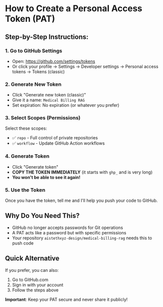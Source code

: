 # How to Create a Personal Access Token (PAT)

## Step-by-Step Instructions:

### 1. Go to GitHub Settings
- Open: https://github.com/settings/tokens
- Or click your profile → Settings → Developer settings → Personal access tokens → Tokens (classic)

### 2. Generate New Token
- Click "Generate new token (classic)"
- Give it a name: `Medical Billing RAG`
- Set expiration: No expiration (or whatever you prefer)

### 3. Select Scopes (Permissions)
Select these scopes:
- ✅ `repo` - Full control of private repositories
- ✅ `workflow` - Update GitHub Action workflows

### 4. Generate Token
- Click "Generate token"
- **COPY THE TOKEN IMMEDIATELY** (it starts with `ghp_` and is very long)
- **You won't be able to see it again!**

### 5. Use the Token
Once you have the token, tell me and I'll help you push your code to GitHub.

## Why Do You Need This?
- GitHub no longer accepts passwords for Git operations
- A PAT acts like a password but with specific permissions
- Your repository `aistethxyz-design/medical-billing-rag` needs this to push code

## Quick Alternative
If you prefer, you can also:
1. Go to GitHub.com
2. Sign in with your account
3. Follow the steps above

**Important**: Keep your PAT secure and never share it publicly!
